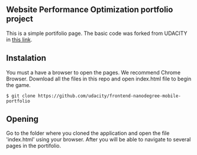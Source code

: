 ## Website Performance Optimization portfolio project

This is a simple portifolio page. The basic code was forked from UDACITY in [this link](https://github.com/udacity/frontend-nanodegree-mobile-portfolio).

## Instalation
You must a have a browser to open the pages. We recommend Chrome Browser.
Download all the files in this repo and open
index.html file to begin the game.
```
$ git clone https://github.com/udacity/frontend-nanodegree-mobile-portfolio
```
## Opening
Go to the folder where you cloned the application and
open the file 'index.html' using your browser. After
you will be able to navigate to several pages in the
portifolio.
